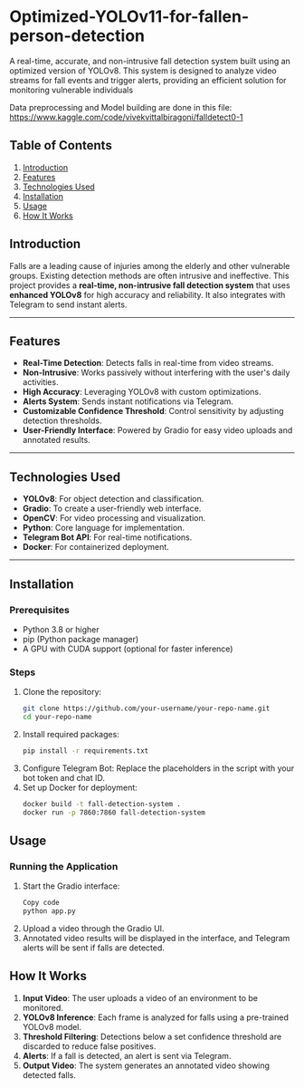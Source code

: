 # Optimized-YOLOv11-for-fallen-person-detection

A real-time, accurate, and non-intrusive fall detection system built using an optimized version of YOLOv8. This system is designed to analyze video streams for fall events and trigger alerts, providing an efficient solution for monitoring vulnerable individuals

Data preprocessing and Model building are done in this file: 
https://www.kaggle.com/code/vivekvittalbiragoni/falldetect0-1

## Table of Contents
1. [Introduction](#introduction)
2. [Features](#features)
3. [Technologies Used](#technologies-used)
4. [Installation](#installation)
5. [Usage](#usage)
6. [How It Works](#how-it-works)

## Introduction

Falls are a leading cause of injuries among the elderly and other vulnerable groups. Existing detection methods are often intrusive and ineffective. This project provides a **real-time, non-intrusive fall detection system** that uses **enhanced YOLOv8** for high accuracy and reliability. It also integrates with Telegram to send instant alerts.

---

## Features

- **Real-Time Detection**: Detects falls in real-time from video streams.
- **Non-Intrusive**: Works passively without interfering with the user's daily activities.
- **High Accuracy**: Leveraging YOLOv8 with custom optimizations.
- **Alerts System**: Sends instant notifications via Telegram.
- **Customizable Confidence Threshold**: Control sensitivity by adjusting detection thresholds.
- **User-Friendly Interface**: Powered by Gradio for easy video uploads and annotated results.

---

## Technologies Used

- **YOLOv8**: For object detection and classification.
- **Gradio**: To create a user-friendly web interface.
- **OpenCV**: For video processing and visualization.
- **Python**: Core language for implementation.
- **Telegram Bot API**: For real-time notifications.
- **Docker**: For containerized deployment.

---

## Installation

### Prerequisites

- Python 3.8 or higher
- pip (Python package manager)
- A GPU with CUDA support (optional for faster inference)

### Steps

1. Clone the repository:
   ```bash
   git clone https://github.com/your-username/your-repo-name.git
   cd your-repo-name
2. Install required packages:
    ```bash
   pip install -r requirements.txt
3. Configure Telegram Bot:
   Replace the placeholders in the script with your bot token and chat ID.
4. Set up Docker for deployment:
   ```bash
   docker build -t fall-detection-system .
   docker run -p 7860:7860 fall-detection-system

## Usage
### Running the Application
1. Start the Gradio interface:
   ```bash
   Copy code
   python app.py
2. Upload a video through the Gradio UI.
3. Annotated video results will be displayed in the interface, and Telegram alerts will be sent if falls are detected.

## How It Works
1. **Input Video**: The user uploads a video of an environment to be monitored.
2. **YOLOv8 Inference**: Each frame is analyzed for falls using a pre-trained YOLOv8 model.
3. **Threshold Filtering**: Detections below a set confidence threshold are discarded to reduce false positives.
4. **Alerts**: If a fall is detected, an alert is sent via Telegram.
5. **Output Video**: The system generates an annotated video showing detected falls.
